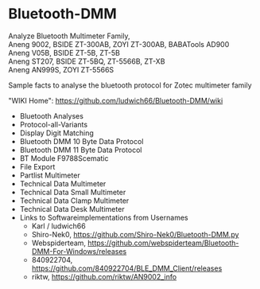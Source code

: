 # Bluetooth-DMM
Analyze Bluetooth Multimeter Family,<br>
Aneng 9002,   BSIDE ZT-300AB, ZOYI ZT-300AB, BABATools AD900<br>
Aneng V05B,   BSIDE ZT-5B, ZT-5B<br>
Aneng ST207,  BSIDE ZT-5BQ, ZT-5566B, ZT-XB<br>
Aneng AN999S, ZOYI ZT-5566S<br>


Sample facts to analyse the bluetooth protocol for Zotec multimeter family<br>

"WIKI Home": https://github.com/ludwich66/Bluetooth-DMM/wiki<br>
- Bluetooth Analyses<br>
- Protocol-all-Variants<br>
- Display Digit Matching
-   Bluetooth DMM 10 Byte Data Protocol<br>
-   Bluetooth DMM 11 Byte Data Protocol<br>
- BT Module F9788Scematic<br>
- File Export<br>
- Partlist Multimeter<br>
- Technical Data Multimeter<br>
- Technical Data Small Multimeter<br>
- Technical Data Clamp Multimeter<br>
- Technical Data Desk Multimeter<br>
- Links to Softwareimplementations from Usernames 
  * Karl / ludwich66
  * Shiro-Nek0, https://github.com/Shiro-Nek0/Bluetooth-DMM.py
  * Webspiderteam, https://github.com/webspiderteam/Bluetooth-DMM-For-Windows/releases
  * 840922704, https://github.com/840922704/BLE_DMM_Client/releases
  * riktw, https://github.com/riktw/AN9002_info


